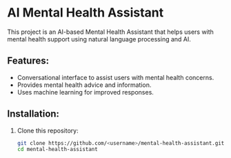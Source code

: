 
# AI Mental Health Assistant

This project is an AI-based Mental Health Assistant that helps users with mental health support using natural language processing and AI.

## Features:
- Conversational interface to assist users with mental health concerns.
- Provides mental health advice and information.
- Uses machine learning for improved responses.

## Installation:

1. Clone this repository:
   ```bash
   git clone https://github.com/<username>/mental-health-assistant.git
   cd mental-health-assistant
